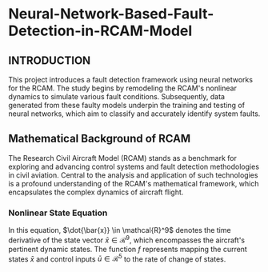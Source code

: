 # Neural-Network-Based-Fault-Detection-in-RCAM-Model
## INTRODUCTION

This project introduces a fault detection framework using neural networks for the RCAM. The study begins by remodeling the RCAM's nonlinear dynamics to simulate various fault conditions. Subsequently, data generated from these faulty models underpin the training and testing of neural networks, which aim to classify and accurately identify system faults.

## Mathematical Background of RCAM
The Research Civil Aircraft Model (RCAM) stands as a benchmark for exploring and advancing control systems and fault detection methodologies in civil aviation. Central to the analysis and application of such technologies is a profound understanding of the RCAM's mathematical framework, which encapsulates the complex dynamics of aircraft flight.

### Nonlinear State Equation
In this equation, $\dot{\bar{x}} \in \mathcal{R}^9$ denotes the time derivative of the state vector $\bar{x} \in \mathcal{R}^9$, which encompasses the aircraft's pertinent dynamic states. The function $f$ represents mapping the current states $\bar{x}$ and control inputs $\bar{u}\in \mathcal{R}^5$ to the rate of change of states.
